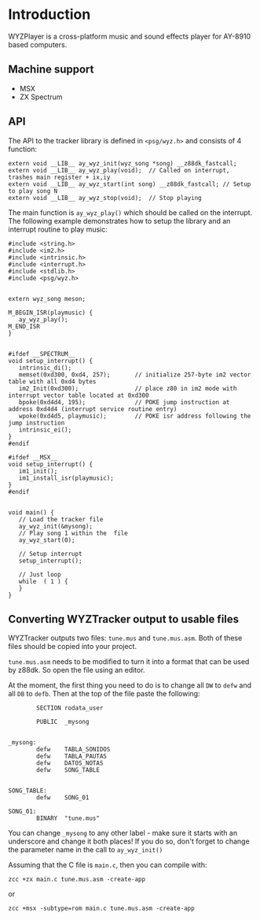 # Introduction

WYZPlayer is a cross-platform music and sound effects player for AY-8910 based computers.

## Machine support

- MSX
- ZX Spectrum

## API

The API to the tracker library is defined in `<psg/wyz.h>` and consists of 4 function:

```
extern void __LIB__ ay_wyz_init(wyz_song *song) __z88dk_fastcall;
extern void __LIB__ ay_wyz_play(void);  // Called on interrupt, trashes main register + ix,iy
extern void __LIB__ ay_wyz_start(int song) __z88dk_fastcall; // Setup to play song N
extern void __LIB__ ay_wyz_stop(void);  // Stop playing
```

The main function is `ay_wyz_play()` which should be called on the interrupt. The following example demonstrates how to setup the library and an interrupt routine to play music:

```
#include <string.h>
#include <im2.h>
#include <intrinsic.h>
#include <interrupt.h>
#include <stdlib.h>
#include <psg/wyz.h>


extern wyz_song meson;

M_BEGIN_ISR(playmusic) {
   ay_wyz_play();
M_END_ISR
}


#ifdef __SPECTRUM__
void setup_interrupt() {
   intrinsic_di();
   memset(0xd300, 0xd4, 257);       // initialize 257-byte im2 vector table with all 0xd4 bytes
   im2_Init(0xd300);                // place z80 in im2 mode with interrupt vector table located at 0xd300
   bpoke(0xd4d4, 195);              // POKE jump instruction at address 0xd4d4 (interrupt service routine entry)
   wpoke(0xd4d5, playmusic);        // POKE isr address following the jump instruction
   intrinsic_ei();
}
#endif

#ifdef __MSX__
void setup_interrupt() {
   im1_init();
   im1_install_isr(playmusic);
}
#endif


void main() {
   // Load the tracker file
   ay_wyz_init(&mysong);
   // Play song 1 within the  file
   ay_wyz_start(0);

   // Setup interrupt
   setup_interrupt();

   // Just loop
   while  ( 1 ) {
   }
}

```

## Converting WYZTracker output to usable files

WYZTracker outputs two files: `tune.mus` and `tune.mus.asm`. Both of these files should be copied into your project.

`tune.mus.asm` needs to be modified to turn it into a format that can be used by z88dk. So open the file using an editor.

At the moment, the first thing you need to do is to change all `DW` to `defw` and all `DB` to `defb`. Then at the top of the file paste the following:

```
        SECTION rodata_user

        PUBLIC  _mysong


_mysong:
        defw    TABLA_SONIDOS
        defw    TABLA_PAUTAS
        defw    DATOS_NOTAS
        defw    SONG_TABLE


SONG_TABLE:
        defw    SONG_01

SONG_01:
        BINARY  "tune.mus"
```

You can change `_mysong` to any other label - make sure it starts with an underscore and change it both places! If you do so, don't forget to change the parameter name in the call to `ay_wyz_init()`

Assuming that the C file is `main.c`, then you can compile with:

    zcc +zx main.c tune.mus.asm -create-app

or

    zcc +msx -subtype=rom main.c tune.mus.asm -create-app

